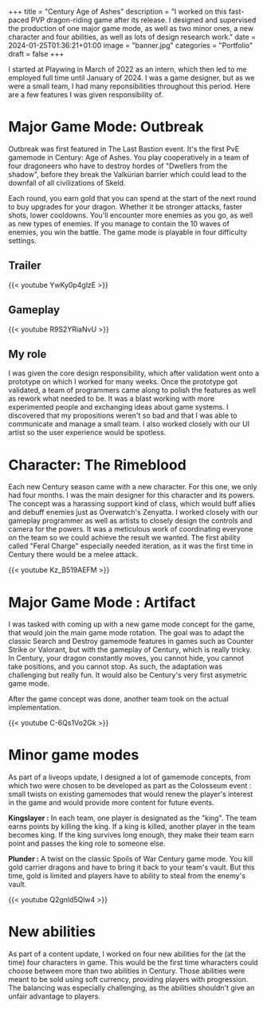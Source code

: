 +++
title = "Century Age of Ashes"
description = "I worked on this fast-paced PVP dragon-riding game after its release. I designed and supervised the production of one major game mode, as well as two minor ones, a new character and four abilities, as well as lots of design research work."
date = 2024-01-25T01:36:21+01:00
image = "banner.jpg"
categories = "Portfolio"
draft = false
+++

I started at Playwing in March of 2022 as an intern, which then led to me employed full time until January of 2024. I was a game designer, but as we were a small team, I had many reponsibilities throughout this period. Here are a few features I was given responsibility of.

# Major Game Mode: Outbreak

Outbreak was first featured in The Last Bastion event. It's the first PvE gamemode in Century: Age of Ashes. You play cooperatively in a team of four dragoneers who have to destroy hordes of "Dwellers from the shadow", before they break the Valkürian barrier which could lead to the downfall of all civilizations of Skeld.

Each round, you earn gold that you can spend at the start of the next round to buy upgrades for your dragon. Whether it be stronger attacks, faster shots, lower cooldowns. You'll encounter more enemies as you go, as well as new types of enemies. If you manage to contain the 10 waves of enemies, you win the battle. The game mode is playable in four difficulty settings.

## Trailer
{{< youtube YwKy0p4glzE >}}

## Gameplay
{{< youtube R9S2YRiaNvU >}}

## My role 

I was given the core design responsibility, which after validation went onto a prototype on which I worked for many weeks. Once the prototype got validated, a team of programmers came along to polish the features as well as rework what needed to be. It was a blast working with more experimented people and exchanging ideas about game systems. I discovered that my propositions weren't so bad and that I was able to communicate and manage a small team. I also worked closely with our UI artist so the user experience would be spotless.

# Character: The Rimeblood

Each new Century season came with a new character. For this one, we only had four months. I was the main designer for this character and its powers. The concept was a harassing support kind of class, which would buff allies and debuff enemies just as Overwatch's Zenyatta. I worked closely with our gameplay programmer as well as artists to closely design the controls and camera for the powers. It was a meticulous work of coordinating everyone on the team so we could achieve the result we wanted. The first ability called "Feral Charge" especially needed iteration, as it was the first time in Century there would be a melee attack.

{{< youtube Kz_B519AEFM >}}

# Major Game Mode : Artifact

I was tasked with coming up with a new game mode concept for the game, that would join the main game mode rotation. The goal was to adapt the classic Search and Destroy gamemode features in games such as Counter Strike or Valorant, but with the gameplay of Century, which is really tricky. In Century, your dragon constantly moves, you cannot hide, you cannot take positions, and you cannot stop. As such, the adaptation was challenging but really fun. It would also be Century's very first asymetric game mode.

After the game concept was done, another team took on the actual implementation.

{{< youtube C-6Qs1Vo2Gk >}}

# Minor game modes

As part of a liveops update, I designed a lot of gamemode concepts, from which two were chosen to be developed as part as the Colosseum event : small twists on existing gamemodes that would renew the player's interest in the game and would provide more content for future events.

**Kingslayer :** In each team, one player is designated as the "king". The team earns points by killing the king. If a king is killed, another player in the team becomes king. If the king survives long enough, they make their team earn point and passes the king role to someone else.

**Plunder :** A twist on the classic Spoils of War Century game mode. You kill gold carrier dragons and have to bring it back to your team's vault. But this time, gold is limited and players have to ability to steal from the enemy's vault.

{{< youtube Q2gnld5Qlw4 >}}

# New abilities

As part of a content update, I worked on four new abilities for the (at the time) four characters in game. This would be the first time wharacters could choose between more than two abilities in Century. Those abilities were meant to be sold using soft currency, providing players with progression. The balancing was especially challenging, as the abilities shouldn't give an unfair advantage to players.
